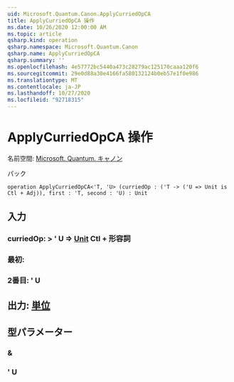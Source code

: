 ```yaml
---
uid: Microsoft.Quantum.Canon.ApplyCurriedOpCA
title: ApplyCurriedOpCA 操作
ms.date: 10/26/2020 12:00:00 AM
ms.topic: article
qsharp.kind: operation
qsharp.namespace: Microsoft.Quantum.Canon
qsharp.name: ApplyCurriedOpCA
qsharp.summary: ''
ms.openlocfilehash: 4e57772bc5440a473c28279ac125170caaa120f6
ms.sourcegitcommit: 29e0d88a30e4166fa580132124b0eb57e1f0e986
ms.translationtype: MT
ms.contentlocale: ja-JP
ms.lasthandoff: 10/27/2020
ms.locfileid: "92718315"
---
```

# <a name="applycurriedopca-operation"></a>ApplyCurriedOpCA 操作

名前空間: [Microsoft. Quantum. キャノン](xref:Microsoft.Quantum.Canon)

パック [](https://nuget.org/packages/)




```qsharp
operation ApplyCurriedOpCA<'T, 'U> (curriedOp : ('T -> ('U => Unit is Ctl + Adj)), first : 'T, second : 'U) : Unit
```


## <a name="input"></a>入力

### <a name="curriedop--t---u--unit-ctl--adj"></a>curriedOp: > ' U => [Unit](xref:microsoft.quantum.lang-ref.unit) Ctl + 形容詞




### <a name="first--t"></a>最初:




### <a name="second--u"></a>2番目: ' U





## <a name="output--unit"></a>出力: [単位](xref:microsoft.quantum.lang-ref.unit)



## <a name="type-parameters"></a>型パラメーター

### <a name="t"></a>&


### <a name="u"></a>' U

